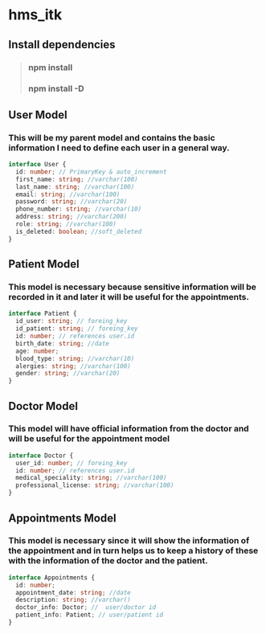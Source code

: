 # hms_itk

## Install dependencies
> ### npm install  
> ### npm install -D














## User Model

### This will be my parent model and contains the basic information I need to define each user in a general way.

```ts
interface User {
  id: number; // PrimaryKey & auto_increment
  first_name: string; //varchar(100)
  last_name: string; //varchar(100)
  email: string; //varchar(100)
  password: string; //varchar(20)
  phone_number: string; //varchar(10)
  address: string; //varchar(200)
  role: string; //varchar(100)
  is_deleted: boolean; //soft_deleted
}
```

## Patient Model

### This model is necessary because sensitive information will be recorded in it and later it will be useful for the appointments.

```ts
interface Patient {
  id_user: string; // foreing_key
  id_patient: string; // foreing_key
  id: number; // references user.id
  birth_date: string; //date
  age: number;
  blood_type: string; //varchar(10)
  alergies: string; //varchar(100)
  gender: string; //varchar(20)
}
```

## Doctor Model

### This model will have official information from the doctor and will be useful for the appointment model

```ts
interface Doctor {
  user_id: number; // foreing_key
  id: number; // references user.id
  medical_speciality: string; //varchar(100)
  professional_license: string; //varchar(100)
}
```

## Appointments Model

### This model is necessary since it will show the information of the appointment and in turn helps us to keep a history of these with the information of the doctor and the patient.

```ts
interface Appointments {
  id: number;
  appointment_date: string; //date
  description: string; //varchar()
  doctor_info: Doctor; //  user/doctor id
  patient_info: Patient; // user/patient id
}
```
